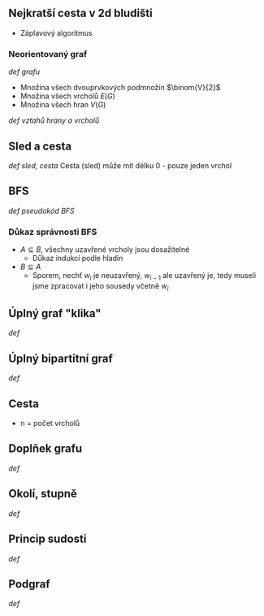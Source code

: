 ## Nejkratší cesta v 2d bludišti
- Záplavový algoritmus
### Neorientovaný graf
*def grafu*
- Množina všech dvouprvkových podmnožin $\binom{V}{2}$
- Množina všech vrcholů $E(G)$
- Množina všech hran $V(G)$

*def vztahů hrany a vrcholů*

## Sled a cesta
*def sled, cesta*
Cesta (sled) může mít délku 0 - pouze jeden vrchol

## BFS
*def*
*pseudokód BFS*

### Důkaz správnosti BFS
- $A \subseteq B$, všechny uzavřené vrcholy jsou dosažitelné 
	- Důkaz indukcí podle hladin
- $B \subseteq A$ 
	- Sporem, nechť $w_i$ je neuzavřený, $w_{i-1}$ ale uzavřený je, tedy museli jsme zpracovat i jeho sousedy včetně $w_i$
## Úplný graf "klika"
*def*
## Úplný bipartitní graf
*def*

## Cesta
- n = počet vrcholů

## Doplňek grafu
*def*

## Okolí, stupně
*def*

## Princip sudosti
*def*

## Podgraf
*def*

